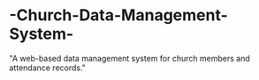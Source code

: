 # -Church-Data-Management-System-
"A web-based data management system for church members and attendance records."
